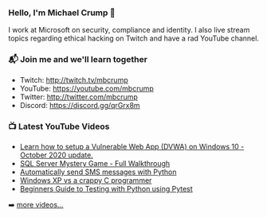 ### Hello, I'm Michael Crump 👋

I work at Microsoft on security, compliance and identity. I also live stream topics regarding ethical hacking on Twitch and have a rad YouTube channel. 

### 📬 Join me and we'll learn together

- Twitch: http://twitch.tv/mbcrump
- YouTube: https://youtube.com/mbcrump
- Twitter: http://twitter.com/mbcrump
- Discord: https://discord.gg/qrGrx8m

### 📺 Latest YouTube Videos

<!-- YOUTUBE:START -->
- [Learn how to setup a Vulnerable Web App (DVWA) on Windows 10 - October 2020 update.](https://www.youtube.com/watch?v=jYr5ZIvUARY)
- [SQL Server Mystery Game - Full Walkthrough](https://www.youtube.com/watch?v=g41lLdrjddE)
- [Automatically send SMS messages with Python](https://www.youtube.com/watch?v=pA-R65o8SPI)
- [Windows XP vs a crappy C programmer](https://www.youtube.com/watch?v=CphUbQCj0P8)
- [Beginners Guide to Testing with Python using Pytest](https://www.youtube.com/watch?v=v7fEDZXn2hU)
<!-- YOUTUBE:END -->

➡️ [more videos...](https://youtube.com/mbcrump)


